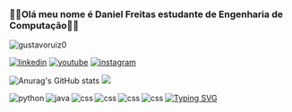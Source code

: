### 👨‍💻Olá meu nome é Daniel Freitas estudante de Engenharia de Computação👨‍💻
<p align="left"> <img src="https://gifdb.com/images/high/coding-animated-laptop-flow-stream-ja04010rm5o68zfk.gif" alt="gustavoruiz0" /> </p>

[![linkedin](https://img.shields.io/badge/LinkedIn-0077B5?style=for-the-badge&logo=linkedin&logoColor=white)](https://www.linkedin.com/in/daniel-freitas-26a8a8267/)
[![youtube](https://img.shields.io/badge/YouTube-FF0000?style=for-the-badge&logo=youtube&logoColor=white)](https://www.youtube.com/channel/UCfBto-R6bb9n-Q_0-CUoz8g)
[![instagram](https://img.shields.io/badge/Instagram-E4405F?style=for-the-badge&logo=instagram&logoColor=white)](https://instagram.com/danielprojetosps?igshid=NzMyMjgxZWIzNw==)

![Anurag's GitHub stats](https://github-readme-stats.vercel.app/api?username=DanielFreitassc&show_icons=true&theme=radical)
![](https://github-readme-stats.vercel.app/api/top-langs/?username=DanielFreitassc&theme=radical)

 <img align="left" alt="python" src="https://img.shields.io/badge/Python-3776AB?style=for-the-badge&logo=python&logoColor=white"/>
 <img align="left" alt="java" src="https://img.shields.io/badge/Java-ED8B00?style=for-the-badge&logo=openjdk&logoColor=white"/>
 <img align="left" alt="css" src="https://img.shields.io/badge/PHP-777BB4?style=for-the-badge&logo=php&logoColor=white"/>
 <img align="left" alt="css" src="https://img.shields.io/badge/-SpringBoot-03d19d?style=for-the-badge&logo=SpringBoot5&logoColor=green"/>
 <img align="left" alt="css" src="https://img.shields.io/badge/Linux_Mint-87CF3E?style=for-the-badge&logo=linux-mint&logoColor=white"/>
 <img align="left" alt="css" src="https://img.shields.io/badge/Kali_Linux-557C94?style=for-the-badge&logo=kali-linux&logoColor=white"/>
 <a href="https://git.io/typing-svg"><img src="https://readme-typing-svg.demolab.com?font=Fira+Code&pause=1000&color=6DDCCF&background=FF52BC00&width=610&lines=Progamo,+bebo+café. Progamo,+bebo+café." alt="Typing SVG" /></a>
